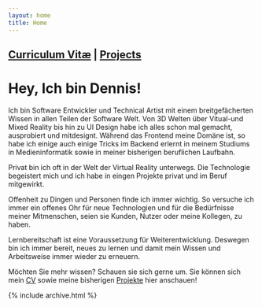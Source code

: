 ```yaml
---
layout: home
title: Home
---
```


## [Curriculum Vitæ](cv) | [Projects](projects)

# Hey, Ich bin Dennis!

Ich bin Software Entwickler und Technical Artist mit einem breitgefächerten Wissen in allen Teilen der Software Welt. Von 3D Welten über Vitual-und Mixed Reality bis hin zu UI Design habe ich alles schon mal gemacht, ausprobiert und mitdesignt. Während das Frontend meine Domäne ist, so habe ich einige auch einige Tricks im Backend erlernt in meinem Studiums in Medieninformatik sowie in meiner bisherigen beruflichen Laufbahn.

Privat bin ich oft in der Welt der Virtual Reality unterwegs. Die Technologie begeistert mich und ich habe in eingen Projekte privat und im Beruf mitgewirkt.

Offenheit zu Dingen und Personen finde ich immer wichtig. So versuche ich immer ein offenes Ohr für neue Technologien und für die Bedürfnisse meiner Mitmenschen, seien sie Kunden, Nutzer oder meine Kollegen, zu haben.

Lernbereitschaft ist eine Voraussetzung für Weiterentwicklung. Deswegen bin ich immer bereit, neues zu lernen und damit mein Wissen und Arbeitsweise immer wieder zu erneuern.

Möchten Sie mehr wissen? Schauen sie sich gerne um. Sie können sich mein [CV](cv) sowie meine bisherigen [Projekte](projects) hier anschauen!

{% include archive.html %}
